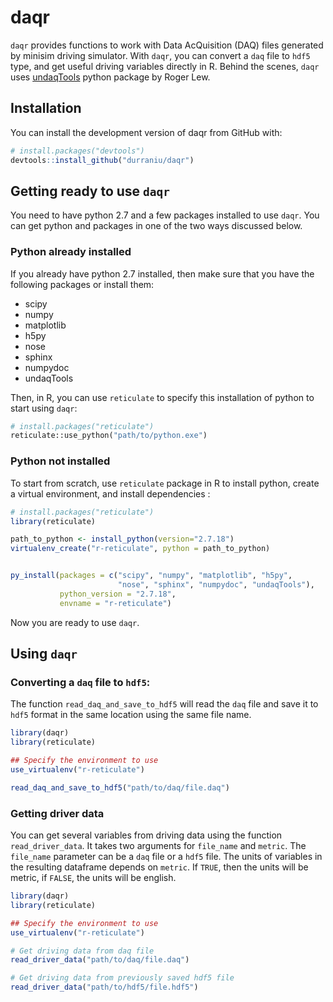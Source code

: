 
<!-- README.md is generated from README.Rmd. Please edit that file -->

# daqr

<!-- badges: start -->
<!-- badges: end -->

`daqr` provides functions to work with Data AcQuisition (DAQ) files
generated by minisim driving simulator. With `daqr`, you can convert a
`daq` file to `hdf5` type, and get useful driving variables directly in
R. Behind the scenes, `daqr` uses
[undaqTools](https://pythonhosted.org/undaqTools/) python package by
Roger Lew.

## Installation

You can install the development version of daqr from GitHub with:

``` r
# install.packages("devtools")
devtools::install_github("durraniu/daqr")
```

## Getting ready to use `daqr`

You need to have python 2.7 and a few packages installed to use `daqr`.
You can get python and packages in one of the two ways discussed below.

### Python already installed

If you already have python 2.7 installed, then make sure that you have
the following packages or install them:

-   scipy  
-   numpy  
-   matplotlib  
-   h5py  
-   nose  
-   sphinx
-   numpydoc  
-   undaqTools

Then, in R, you can use `reticulate` to specify this installation of
python to start using `daqr`:

``` python
# install.packages("reticulate")
reticulate::use_python("path/to/python.exe")
```

### Python not installed

To start from scratch, use `reticulate` package in R to install python,
create a virtual environment, and install dependencies :

``` r
# install.packages("reticulate")
library(reticulate)

path_to_python <- install_python(version="2.7.18")
virtualenv_create("r-reticulate", python = path_to_python)


py_install(packages = c("scipy", "numpy", "matplotlib", "h5py",
                        "nose", "sphinx", "numpydoc", "undaqTools"),
           python_version = "2.7.18",
           envname = "r-reticulate")
```

Now you are ready to use `daqr`.

## Using `daqr`

### Converting a `daq` file to `hdf5`:

The function `read_daq_and_save_to_hdf5` will read the `daq` file and
save it to `hdf5` format in the same location using the same file name.

``` r
library(daqr)
library(reticulate)

## Specify the environment to use
use_virtualenv("r-reticulate")

read_daq_and_save_to_hdf5("path/to/daq/file.daq")
```

### Getting driver data

You can get several variables from driving data using the function
`read_driver_data`. It takes two arguments for `file_name` and `metric`.
The `file_name` parameter can be a `daq` file or a `hdf5` file. The
units of variables in the resulting dataframe depends on `metric`. If
`TRUE`, then the units will be metric, if `FALSE`, the units will be
english.

``` r
library(daqr)
library(reticulate)

## Specify the environment to use
use_virtualenv("r-reticulate")

# Get driving data from daq file
read_driver_data("path/to/daq/file.daq")

# Get driving data from previously saved hdf5 file
read_driver_data("path/to/hdf5/file.hdf5")
```
